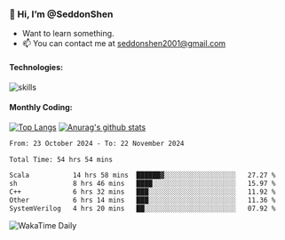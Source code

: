 ### 👋 Hi, I’m @SeddonShen
- Want to learn something.
- 📫 You can contact me at seddonshen2001@gmail.com

#### Technologies:

![skills](https://skillicons.dev/icons?i=scala,js,html,css,bootstrap,jquery,c,cpp,cloudflare,django,docker,flask,git,github,githubactions,linux,latex,mysql,nodejs,ps,php,pr,py,raspberrypi,redis,unreal,v,vscode,vue,bash)

#### Monthly Coding:
[![Top Langs](https://github-readme-stats.vercel.app/api/top-langs?username=seddonshen&show_icons=true&locale=en&layout=compact&hide=html&langs_count=8)](https://github.com/SeddonShen/)
[![Anurag's github stats](https://github-readme-stats.vercel.app/api?username=SeddonShen&count_private=true&show_icons=true)](https://github.com/anuraghazra/github-readme-stats)
<!--START_SECTION:waka-->

```txt
From: 23 October 2024 - To: 22 November 2024

Total Time: 54 hrs 54 mins

Scala           14 hrs 58 mins  ██████▓░░░░░░░░░░░░░░░░░░   27.27 %
sh              8 hrs 46 mins   ████░░░░░░░░░░░░░░░░░░░░░   15.97 %
C++             6 hrs 32 mins   ███░░░░░░░░░░░░░░░░░░░░░░   11.92 %
Other           6 hrs 14 mins   ███░░░░░░░░░░░░░░░░░░░░░░   11.36 %
SystemVerilog   4 hrs 20 mins   ██░░░░░░░░░░░░░░░░░░░░░░░   07.92 %
```

<!--END_SECTION:waka-->

![WakaTime Daily](https://wakatime.com/share/@seddon2001/61a7e342-5f12-4fea-bf92-1fac161e97d6.svg)
<!---
SeddonShen/SeddonShen is a ✨ special ✨ repository because its `README.md` (this file) appears on your GitHub profile.
You can click the Preview link to take a look at your changes.
--->
